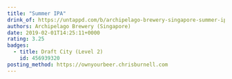 ```yaml
---
title: "Summer IPA"
drink_of: https://untappd.com/b/archipelago-brewery-singapore-summer-ipa/6575
authors: Archipelago Brewery (Singapore)
date: 2019-02-01T14:25:11+0000
rating: 3.25
badges:
  - title: Draft City (Level 2)
    id: 456939320
posting_method: https://ownyourbeer.chrisburnell.com
---
```


